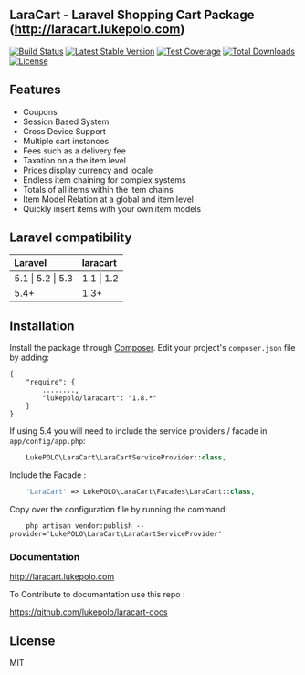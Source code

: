 ## LaraCart - Laravel Shopping Cart Package (<a href="http://laracart.lukepolo.com/">http://laracart.lukepolo.com</a>)

[![Build Status](https://travis-ci.org/lukepolo/laracart.svg?branch=master)](https://travis-ci.org/lukepolo/laracart) [![Latest Stable Version](https://poser.pugx.org/lukepolo/laracart/v/stable)](https://packagist.org/packages/lukepolo/laracart) [![Test Coverage](https://codeclimate.com/github/lukepolo/laracart/badges/coverage.svg)](https://codeclimate.com/github/lukepolo/laracart/coverage) [![Total Downloads](https://poser.pugx.org/lukepolo/laracart/downloads)](https://packagist.org/packages/lukepolo/laracart) [![License](https://poser.pugx.org/lukepolo/laracart/license)](https://packagist.org/packages/lukepolo/laracart)

## Features

- Coupons
- Session Based System
- Cross Device Support
- Multiple cart instances
- Fees such as a delivery fee
- Taxation on a the item level
- Prices display currency and locale
- Endless item chaining for complex systems
- Totals of all items within the item chains
- Item Model Relation at a global and item level
- Quickly insert items with your own item models

## Laravel compatibility

| Laravel           | laracart   |
| :---------------- | :--------- |
| 5.1 \| 5.2 \| 5.3 | 1.1 \| 1.2 |
| 5.4+              | 1.3+       |

## Installation

Install the package through [Composer](http://getcomposer.org/). Edit your project's `composer.json` file by adding:

    {
        "require": {
            ........,
            "lukepolo/laracart": "1.8.*"
        }
    }

If using 5.4 you will need to include the service providers / facade in `app/config/app.php`:

```php
	LukePOLO\LaraCart\LaraCartServiceProvider::class,
```

Include the Facade :

```php
	'LaraCart' => LukePOLO\LaraCart\Facades\LaraCart::class,
```

Copy over the configuration file by running the command:

```
    php artisan vendor:publish --provider='LukePOLO\LaraCart\LaraCartServiceProvider'
```

### Documentation

<a href="http://laracart.lukepolo.com/">http://laracart.lukepolo.com</a>

To Contribute to documentation use this repo :

https://github.com/lukepolo/laracart-docs

## License

MIT
